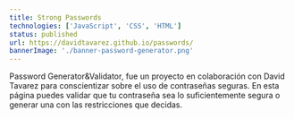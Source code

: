 ```yaml
---
title: Strong Passwords
technologies: ['JavaScript', 'CSS', 'HTML']
status: published
url: https://davidtavarez.github.io/passwords/
bannerImage: './banner-password-generator.png'
---
```


Password Generator&Validator, fue un proyecto en colaboración con David Tavarez para conscientizar sobre el uso de contraseñas seguras. En esta página puedes validar que tu contraseña sea lo suficientemente segura o generar una con las restricciones que decidas.
